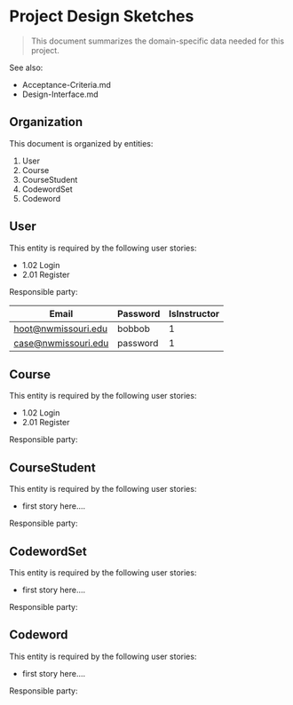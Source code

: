 # Project Design Sketches

> This document summarizes the domain-specific data needed for this project. 

See also: 

- Acceptance-Criteria.md
- Design-Interface.md


## Organization

This document is organized by entities:

1. User
2. Course
3. CourseStudent
4. CodewordSet
5. Codeword

## User

This entity is required by the following user stories:

- 1.02 Login
- 2.01 Register

Responsible party: 

| Email               | Password | IsInstructor |
|---------------------|----------|--------------|
| hoot@nwmissouri.edu | bobbob   | 1            |
| case@nwmissouri.edu | password | 1            |


## Course

This entity is required by the following user stories:

- 1.02 Login
- 2.01 Register

Responsible party: 


##  CourseStudent

This entity is required by the following user stories:

- first story here....

Responsible party: 


## CodewordSet

This entity is required by the following user stories:

- first story here....


Responsible party: 



## Codeword

This entity is required by the following user stories:

- first story here....

Responsible party: 
